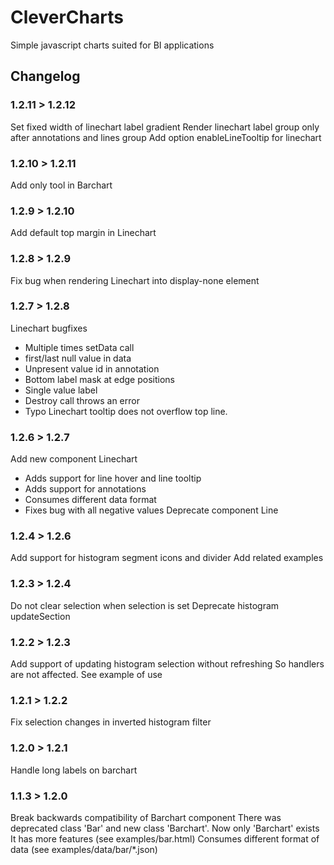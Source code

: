 # CleverCharts

Simple javascript charts suited for BI applications

## Changelog

### 1.2.11 > 1.2.12

Set fixed width of linechart label gradient
Render linechart label group only after annotations and lines group
Add option enableLineTooltip for linechart

### 1.2.10 > 1.2.11

Add only tool in Barchart

### 1.2.9 > 1.2.10

Add default top margin in Linechart

### 1.2.8 > 1.2.9

Fix bug when rendering Linechart into display-none element

### 1.2.7 > 1.2.8

Linechart bugfixes
 * Multiple times setData call
 * first/last null value in data
 * Unpresent value id in annotation
 * Bottom label mask at edge positions
 * Single value label
 * Destroy call throws an error
 * Typo
Linechart tooltip does not overflow top line.

### 1.2.6 > 1.2.7

Add new component Linechart
 * Adds support for line hover and line tooltip
 * Adds support for annotations
 * Consumes different data format
 * Fixes bug with all negative values
Deprecate component Line

### 1.2.4 > 1.2.6

Add support for histogram segment icons and divider
Add related examples

### 1.2.3 > 1.2.4

Do not clear selection when selection is set
Deprecate histogram updateSection

### 1.2.2 > 1.2.3

Add support of updating histogram selection without refreshing
So handlers are not affected. See example of use

### 1.2.1 > 1.2.2

Fix selection changes in inverted histogram filter

### 1.2.0 > 1.2.1

Handle long labels on barchart

### 1.1.3 > 1.2.0

Break backwards compatibility of Barchart component
There was deprecated class 'Bar' and new class 'Barchart'. Now only 'Barchart' exists
It has more features (see examples/bar.html)
Consumes different format of data (see examples/data/bar/*.json)

